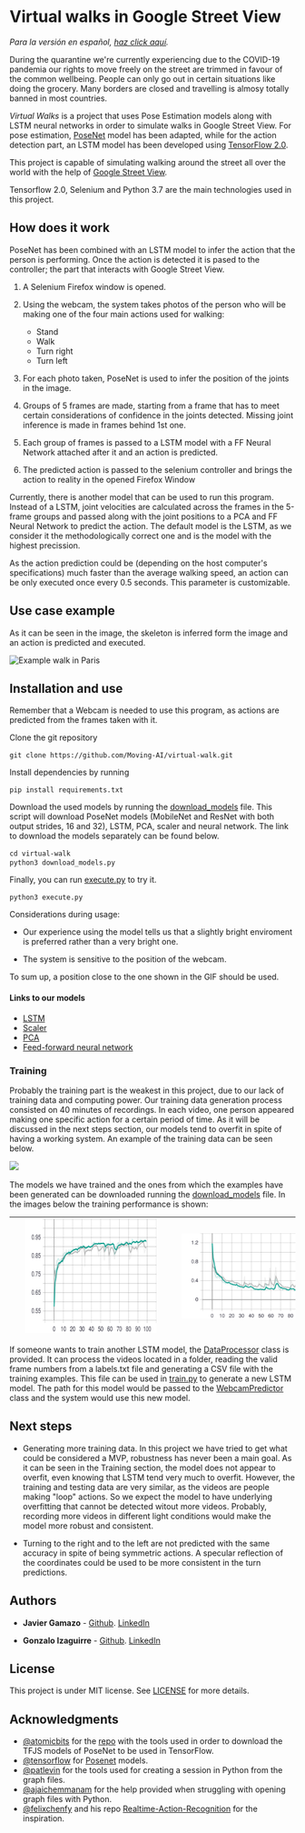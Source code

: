 # Virtual walks in Google Street View

_Para la versión en español, [haz click aquí](README_ES.md)._

During the quarantine we're currently experiencing due to the COVID-19 pandemia our rights to move freely on the street are trimmed in favour of the common wellbeing. People can only go out in certain situations like doing the grocery. Many borders are closed and travelling is almosy totally banned in most countries.

_Virtual Walks_ is a project that uses Pose Estimation models along with LSTM neural networks in order to simulate walks in Google Street View. For pose estimation, [PoseNet](https://www.tensorflow.org/lite/models/pose_estimation/overview) model has been adapted, while for the action detection part, an LSTM model has been developed using [TensorFlow 2.0](https://www.tensorflow.org/).

This project is capable of simulating walking around the street all over the world with the help of [Google Street View](https://www.google.com/intl/es_ES/streetview/).

Tensorflow 2.0, Selenium and Python 3.7 are the main technologies used in this project.

## How does it work

PoseNet has been combined with an LSTM model to infer the action that the person is performing. Once the action is detected it is pased to the controller; the part that interacts with Google Street View.

1. A Selenium Firefox window is opened.
1. Using the webcam, the system takes photos of the person who will be making one of the four main actions used for walking:
    
    * Stand
    * Walk
    * Turn right
    * Turn left

1. For each photo taken, PoseNet is used to infer the position of the joints in the image.
1. Groups of 5 frames are made, starting from a frame that has to meet certain considerations of confidence in the joints detected. Missing joint inference is made in frames behind 1st one.
1. Each group of frames is passed to a LSTM model with a FF Neural Network attached after it and an action is predicted.
1. The predicted action is passed to the selenium controller and brings the action to reality in the opened Firefox Window

Currently, there is another model that can be used to run this program. Instead of a LSTM, joint velocities are calculated across the frames in the 5-frame groups and passed along with the joint positions to a PCA and FF Neural Network to predict the action. The default model is the LSTM, as we consider it the methodologically correct one and is the model with the highest precission.

As the action prediction could be (depending on the host computer's specifications) much faster than the average walking speed, an action can be only executed once every 0.5 seconds. This parameter is customizable.

## Use case example

As it can be seen in the image, the skeleton is inferred form the image and an action is predicted and executed.

![Example walk in Paris](./readme_resources/Paris.gif)

## Installation and use
Remember that a Webcam is needed to use this program, as actions are predicted from the frames taken with it.

Clone the git repository

```
git clone https://github.com/Moving-AI/virtual-walk.git
```

Install dependencies by running

```
pip install requirements.txt
```

Download the used models by running the [download_models](./download_models.py) file. This script will download PoseNet
models (MobileNet and ResNet with both output strides, 16 and 32), LSTM, PCA, scaler and neural network. The link to
download the models separately can be found below. 

```
cd virtual-walk
python3 download_models.py
```

Finally, you can run [execute.py](./execute.py) to try it.

```
python3 execute.py
```

Considerations during usage: 

- Our experience using the model tells us that a slightly bright enviroment is preferred rather than a very bright one.

- The system is sensitive to the position of the webcam.

To sum up, a position close to the one shown in the GIF should be used.

#### Links to our models
- [LSTM](https://drive.google.com/uc?export=download&id=1JydPMY58DVZr3qcZ3d7EPZWfq__yJH2Z)
- [Scaler](https://drive.google.com/uc?export=download&id=1eQUYZB1ZTWRjXH4Y-gxs2wsgAK30iwgC)
- [PCA](https://drive.google.com/uc?export=download&id=1cYMuGlfBdkbH6wd9x__1D07I64VA94wE)
- [Feed-forward neural network](https://drive.google.com/uc?export=download&id=1dn51tNt96cWesufjCRtuQJQd2S3Ro6fu)

### Training

Probably the training part is the weakest in this project, due to our lack of training data and computing power. Our training data generation process consisted on 40 minutes of recordings. In each video, one person appeared making one specific action for a certain period of time. As it will be discussed in the next steps section, our models tend to overfit in spite of having a working system. An example of the training data can be seen below.

<img src="/readme_resources/Walking.gif" height="150"> 

The models we have trained and the ones from which the examples have been generated can be downloaded running the [download_models](./download_models.py) file. In the images below the training performance is shown:



<img src="./readme_resources/epoch_categorical_accuracy.svg" height="200" hspace="20" />  |  <img src="./readme_resources/epoch_loss.svg" height="150" hspace="50" />
-------------------------|------------------------



If someone wants to train another LSTM model, the [DataProcessor](./source/dataprocessing/__init__.py) class is provided. It can process the videos located in a folder, reading the valid frame numbers from a labels.txt file and generating a CSV file with the training examples. This file can be used in [train.py](./train.py) to generate a new LSTM model. The path for this model would be passed to the [WebcamPredictor](./source/webcam_predictor.py) class and the system would use this new model.

## Next steps

- Generating more training data. In this project we have tried to get what could be considered a MVP, robustness has never been a main goal. As it can be seen in the Training section, the model does not appear to overfit, even knowing that LSTM tend very much to overfit. However, the training and testing data are very similar, as the videos are people making "loop" actions. So we expect the model to have underlying overfitting that cannot be detected witout more videos. Probably, recording more videos in different light conditions would make the model more robust and consistent.

- Turning to the right and to the left are not predicted with the same accuracy in spite of being symmetric actions. A specular reflection of the coordinates could be used to be more consistent in the turn predictions.


## Authors

* **Javier Gamazo** - [Github](https://github.com/javirk). [LinkedIn](https://www.linkedin.com/in/javier-gamazo-tejero/)

* **Gonzalo Izaguirre** - [Github](https://github.com/gontxomde). [LinkedIn](https://www.linkedin.com/in/gizaguirre/)

## License

This project is under MIT license. See [LICENSE](LICENSE) for more details.

## Acknowledgments

- [@atomicbits](https://github.com/atomicbits) for the [repo](https://github.com/atomicbits/posenet-python/) with the tools used in order to download the TFJS models of PoseNet to be used in TensorFlow.
- [@tensorflow](https://github.com/tensorflow/) for [Posenet](https://github.com/tensorflow/tfjs-models/tree/master/posenet) models.
- [@patlevin](https://github.com/patlevin/tfjs-to-tf) for the tools used for creating a session in Python from the graph files.
- [@ajaichemmanam](https://github.com/ajaichemmanam/simple_posenet_python) for the help provided when struggling with opening graph files with Python.
- [@felixchenfy](https://github.com/felixchenfy) and his repo [Realtime-Action-Recognition](https://github.com/felixchenfy/Realtime-Action-Recognition)
for the inspiration.